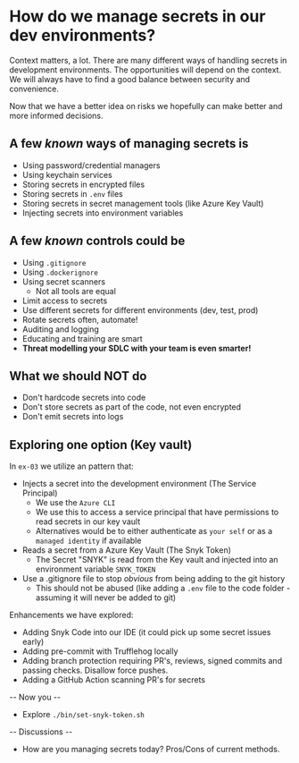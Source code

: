# How do we manage secrets in our dev environments?

Context matters, a lot. There are many different ways of handling secrets in development environments. The opportunities will depend on the context. We will always have to find a good balance between security and convenience. 

Now that we have a better idea on risks we hopefully can make better and more informed decisions.

## A few *known* ways of managing secrets is

- Using password/credential managers
- Using keychain services
- Storing secrets in encrypted files
- Storing secrets in `.env` files
- Storing secrets in secret management tools (like Azure Key Vault)
- Injecting secrets into environment variables

## A few *known* controls could be

- Using `.gitignore`
- Using `.dockerignore`
- Using secret scanners
  - Not all tools are equal
- Limit access to secrets
- Use different secrets for different environments (dev, test, prod)
- Rotate secrets often, automate!
- Auditing and logging
- Educating and training are smart
- **Threat modelling your SDLC with your team is even smarter!**

## What we should NOT do

- Don't hardcode secrets into code
- Don't store secrets as part of the code, not even encrypted
- Don't emit secrets into logs

## Exploring one option (Key vault)

In `ex-03` we utilize an pattern that:

- Injects a secret into the development environment (The Service Principal)
  - We use the `Azure CLI`
  - We use this to access a service principal that have permissions to read secrets in our key vault
  - Alternatives would be to either authenticate as `your self` or as a `managed identity` if available
- Reads a secret from a Azure Key Vault (The Snyk Token)
  - The Secret "SNYK" is read from the Key vault and injected into an environment variable `SNYK_TOKEN`
- Use a .gitignore file to stop *obvious* from being adding to the git history
  - This should not be abused (like adding a `.env` file to the code folder - assuming it will never be added to git)
  
Enhancements we have explored:

- Adding Snyk Code into our IDE (it could pick up some secret issues early)
- Adding pre-commit with Trufflehog locally
- Adding branch protection requiring PR's, reviews, signed commits and passing checks. Disallow force pushes.
- Adding a GitHub Action scanning PR's for secrets
  
-- Now you --

- Explore `./bin/set-snyk-token.sh`

-- Discussions --

- How are you managing secrets today? Pros/Cons of current methods.